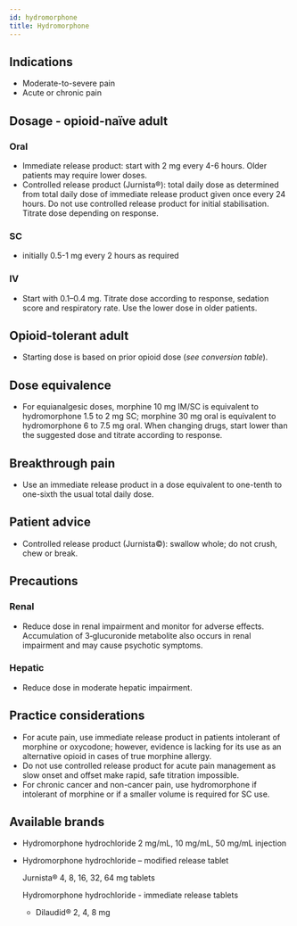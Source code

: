 ```yaml
---
id: hydromorphone
title: Hydromorphone
---
```

## Indications

* Moderate-to-severe pain
* Acute or chronic pain

## Dosage - opioid-naïve adult

### Oral

* Immediate release product: start with 2 mg every 4-6 hours. Older patients may require lower doses.
* Controlled release product (Jurnista®): total daily dose as determined from total daily dose of immediate release product given once every 24 hours. Do not use controlled release product for initial stabilisation. Titrate dose depending on response.

### SC

* initially 0.5-1 mg every 2 hours as required

### IV

* Start with 0.1–0.4 mg. Titrate dose according to response, sedation score and respiratory rate. Use the lower dose in older patients.

## Opioid-tolerant adult

* Starting dose is based on prior opioid dose (*see conversion table*). 

## Dose equivalence

* For equianalgesic doses, morphine 10 mg IM/SC is equivalent to hydromorphone 1.5 to 2 mg SC; morphine 30 mg oral is equivalent to hydromorphone 6 to 7.5 mg oral. When changing drugs, start lower than the suggested dose and titrate according to response.

## Breakthrough pain

* Use an immediate release product in a dose equivalent to one-tenth to one-sixth the usual total daily dose.

## Patient advice

* Controlled release product (Jurnista©): swallow whole; do not crush, chew or break.

## Precautions

### Renal

* Reduce dose in renal impairment and monitor for adverse effects. Accumulation of 3‑glucuronide metabolite also occurs in renal impairment and may cause psychotic symptoms.

### Hepatic

* Reduce dose in moderate hepatic impairment. 

## Practice considerations

* For acute pain, use immediate release product in patients intolerant of morphine or oxycodone; however, evidence is lacking for its use as an alternative opioid in cases of true morphine allergy.
* Do not use controlled release product for acute pain management as slow onset and offset make rapid, safe titration impossible.
* For chronic cancer and non-cancer pain, use hydromorphone if intolerant of morphine or if a smaller volume is required for SC use.

## Available brands

* Hydromorphone hydrochloride 2 mg/mL, 10 mg/mL, 50 mg/mL injection
* Hydromorphone hydrochloride – modified release tablet

  Jurnista® 4, 8, 16, 32, 64 mg tablets 

  Hydromorphone hydrochloride - immediate release tablets

  * Dilaudid® 2, 4, 8 mg